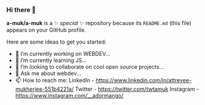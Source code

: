 ### Hi there 👋


**a-muk/a-muk** is a ✨ _special_ ✨ repository because its `README.md` (this file) appears on your GitHub profile.

Here are some ideas to get you started:

- 🔭 I’m currently working on WEBDEV...
- 🌱 I’m currently learning JS...
- 👯 I’m looking to collaborate on cool open source projects...
- 💬 Ask me about webdev...
- 📫 How to reach me: LinkedIn - https://www.linkedin.com/in/attreyee-mukherjee-551b4221a/
                      Twitter - https://twitter.com/twtamuk
                      Instagram - https://www.instagram.com/__adormango/
                      

